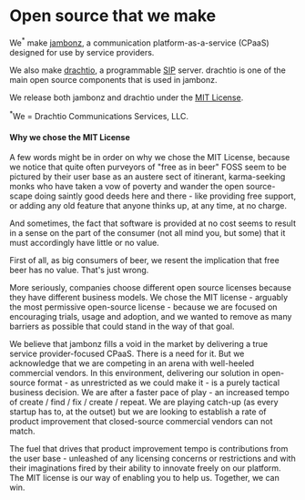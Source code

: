 # Open source that we make

We<sup>*</sup> make [jambonz](https://jambonz.org), a communication platform-as-a-service (CPaaS) designed for use by service providers.

We also make <a href="https://drachtio.org" target="_blank">drachtio</a>, a programmable [SIP]() server.  drachtio is one of the main open source components that is used in jambonz.

We release both jambonz and drachtio under the <a href="https://github.com/jambonz/jambonz-feature-server/blob/main/LICENSE" target="_blank">MIT License</a>.

<span class="mxs"><sup>*</sup>We = Drachtio Communications Services, LLC.</span>

<div id="why-mit"></div>

#### Why we chose the MIT License
A few words might be in order on why we chose the MIT License, because we notice that quite often purveyors of "free as in beer" FOSS seem to be pictured by their user base as an austere sect of itinerant, karma-seeking monks who have taken a vow of poverty and wander the open source-scape doing saintly good deeds here and there - like providing free support, or adding any old feature that anyone thinks up, at any time, at no charge.  

And sometimes, the fact that software is provided at no cost seems to result in a sense on the part of the consumer (not all mind you, but some) that it must accordingly have little or no value.

First of all, as big consumers of beer, we resent the implication that free beer has no value.  That's just wrong.

More seriously, companies choose different open source licenses because they have different business models.  We chose the MIT license - arguably the most permissive open-source license - because we are focused on encouraging trials, usage and adoption, and we wanted to remove as many barriers as possible that could stand in the way of that goal.

We believe that jambonz fills a void in the market by delivering a true service provider-focused CPaaS.  There is a need for it.  But we acknowledge that we are competing in an arena with well-heeled commercial vendors. In this environment, delivering our solution in open-source format - as unrestricted as we could make it - is a purely tactical business decision.  We are after a faster pace of play - an increased tempo of create / find / fix / create / repeat. We are playing catch-up (as every startup has to, at the outset) but we are looking to establish a rate of product improvement that closed-source commercial vendors can not match.  

The fuel that drives that product improvement tempo is contributions from the user base - unleashed of any licensing concerns or restrictions and with their imaginations fired by their ability to innovate freely on our platform. The MIT license is our way of enabling you to help us.  Together, we can win.


